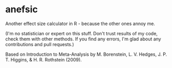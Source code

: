 # anefsic
Another effect size calculator in R - because the other ones annoy me.

(I'm no statistician or expert on this stuff. Don't trust results of my code, check them with other methods. If you find any errors, I'm glad about any contributions and pull requests.)

Based on Introduction to Meta-Analysis by M. Borenstein, L. V. Hedges, J. P. T. Higgins, & H. R. Rothstein (2009).
